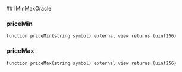 ﻿﻿## IMinMaxOracle


### priceMin

```solidity
function priceMin(string symbol) external view returns (uint256)
```







### priceMax

```solidity
function priceMax(string symbol) external view returns (uint256)
```








